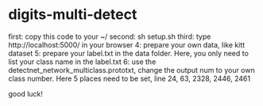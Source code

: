 # digits-multi-detect

first: copy this code to your ~/
second: sh setup.sh
third: type http://localhost:5000/ in your browser
4: prepare your own data, like kitt dataset
5: prepare your label.txt in the data folder. Here, you only need to list your class name in the label.txt
6: use the detectnet_network_multiclass.prototxt, change the output num to your own class number. Here 5 places need to be set, line 24, 63, 2328, 2446, 2461

good luck!
